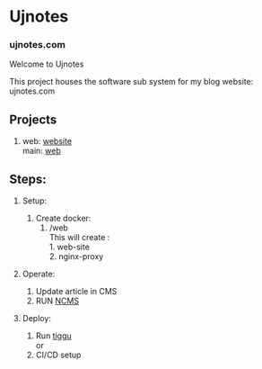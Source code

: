 # Ujnotes
### ujnotes.com

Welcome to Ujnotes

This project houses the software sub system for my blog website: ujnotes.com

## Projects
1. web: [website](https://github.com/ujnotes/web-site)  
main: [web](https://github.com/ujnotes/web)

## Steps:  
1. Setup:
    1. Create docker:  
        1. /web  
            This will create :  
                1. web-site  
                2. nginx-proxy

2. Operate:
    1. Update article in CMS  
    2. RUN [NCMS](https://github.com/blank-org/ncms)

3. Deploy:  
    1. Run [tiggu](https://github.com/blank-org/tiggu)  
    or
    2. CI/CD setup
